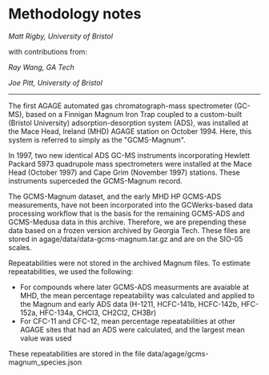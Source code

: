 # Methodology notes
*Matt Rigby, University of Bristol*

with contributions from:

*Ray Wang, GA Tech*

*Joe Pitt, University of Bristol*

---

The first AGAGE automated gas chromatograph-mass spectrometer (GC-MS), based on a Finnigan Magnum Iron Trap coupled to a custom-built (Bristol University) adsorption-desorption system (ADS), was installed at the Mace Head, Ireland (MHD) AGAGE station on October 1994. Here, this system is referred to simply as the "GCMS-Magnum".

In 1997, two new identical ADS GC-MS instruments incorporating Hewlett Packard 5973 quadrupole mass spectrometers were installed at the Mace Head (October 1997) and Cape Grim (November 1997) stations. These instruments superceded the GCMS-Magnum record.

The GCMS-Magnum dataset, and the early MHD HP GCMS-ADS measurements, have not been incorporated into the GCWerks-based data processing workflow that is the basis for the remaining GCMS-ADS and GCMS-Medusa data in this archive. Therefore, we are prepending these data based on a frozen version archived by Georgia Tech. These files are stored in agage/data/data-gcms-magnum.tar.gz and are on the SIO-05 scales.

Repeatabilities were not stored in the archived Magnum files. To estimate repeatabilities, we used the following:
- For compounds where later GCMS-ADS measurments are avaiable at MHD, the mean percentage repeatability was calculated and applied to the Magnum and early ADS data (H-1211, HCFC-141b, HCFC-142b, HFC-152a, HFC-134a, CHCl3, CH2Cl2, CH3Br)
- For CFC-11 and CFC-12, mean percentage repeatabilities at other AGAGE sites that had an ADS were calculated, and the largest mean value was used

These repeatabilities are stored in the file data/agage/gcms-magnum_species.json

